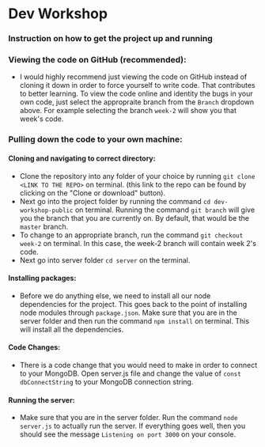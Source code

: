 # Dev Workshop




### Instruction on how to get the project up and running

### Viewing the code on GitHub (recommended):
* I would highly recommend just viewing the code on GitHub instead of cloning it down in order to force yourself to write code. That contributes to better learning. To view the code online and identity the bugs in your own code, just select the appropraite branch from the ```Branch``` dropdown above. For example selecting the branch ```week-2``` will show you that week's code.

### Pulling down the code to your own machine:

#### Cloning and navigating to correct directory:

* Clone the repository into any folder of your choice by running ```git clone <LINK TO THE REPO>``` on terminal. (this link to the repo can be found by clicking on the "Clone or download" button).
* Next go into the project folder by running the command ```cd dev-workshop-public``` on terminal. Running the command ```git branch``` will give you the branch that you are currently on. By default, that would be the ```master``` branch.
* To change to an appropriate branch, run the command ```git checkout week-2``` on terminal. In this case, the week-2 branch will contain week 2's code.
* Next go into server folder ```cd server``` on the terminal.

#### Installing packages:

* Before we do anything else, we need to install all our node dependencies for the project. This goes back to the point of installing node modules through ```package.json```. Make sure that you are in the server folder and then run the command ```npm install``` on terminal. This will install all the dependencies.

#### Code Changes:
* There is a code change that you would need to make in order to connect to your MongoDB. Open server.js file and change the value of ```const dbConnectString``` to your MongoDB connection string.

#### Running the server:

* Make sure that you are in the server folder. Run the command ```node server.js``` to actually run the server. If everything goes well, then you should see the message ```Listening on port 3000``` on your console.

